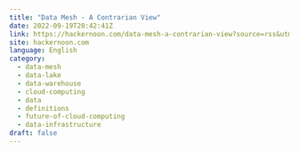 ```yaml
---
title: "Data Mesh - A Contrarian View"
date: 2022-09-19T20:42:41Z
link: https://hackernoon.com/data-mesh-a-contrarian-view?source=rss&utm_medium=RSS&utm_source=news.12bit.vn
site: hackernoon.com
language: English
category:
  - data-mesh
  - data-lake
  - data-warehouse
  - cloud-computing
  - data
  - definitions
  - future-of-cloud-computing
  - data-infrastructure
draft: false
---
```

